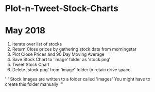 # Plot-n-Tweet-Stock-Charts
# May 2018

1) Iterate over list of stocks
2) Return Close prices by gathering stock data from morningstar
3) Plot Close Prices and 90 Day Moving Average 
3) Save Stock Chart to 'image' folder as 'stock.png'
4) Tweet Stock Chart
5) Delete 'stock.png' from 'image' folder to retain drive space

''' Stock Images are written to a folder called 'images'
    You might have to create this folder manually '''

